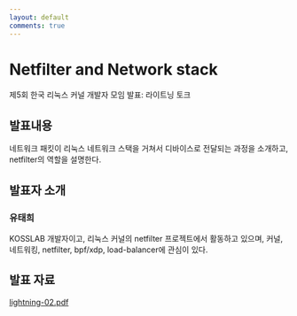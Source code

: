 ```yaml
---
layout: default
comments: true
---
```


# Netfilter and Network stack
제5회 한국 리눅스 커널 개발자 모임 발표: 라이트닝 토크

## 발표내용
네트워크 패킷이 리눅스 네트워크 스택을 거쳐서 디바이스로 전달되는 과정을
소개하고, netfilter의 역할을 설명한다.


## 발표자 소개

### 유태희
KOSSLAB 개발자이고, 리눅스 커널의 netfilter 프로젝트에서 활동하고 있으며,
커널, 네트워킹, netfilter, bpf/xdp, load-balancer에 관심이 있다.

## 발표 자료
[lightning-02.pdf](https://github.com/kernel-dev-ko/kernel-dev-ko.github.io/raw/master/4th/lightning-02/lightning-02.pdf)
